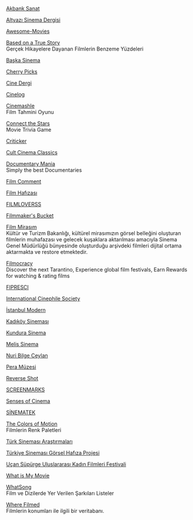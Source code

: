 <p>
<a href="https://www.akbanksanat.com/">Akbank Sanat</a>
</p>
<p>
<a href="http://www.altyazi.net/">Altyazı Sinema Dergisi</a>
</p>
<p>
<a href="https://awesome-movies.life/">Awesome-Movies</a>
</p>
<p>
<a href="https://informationisbeautiful.net/visualizations/based-on-a-true-true-story/">Based on a True Story</a>
<br>Gerçek Hikayelere Dayanan Filmlerin Benzeme Yüzdeleri  
</p>
<p>
<a href="http://www.baskasinema.com/">Başka Sinema</a>
</p>
<p>
<a href="https://www.thecherrypicks.com/home">Cherry Picks</a>
</p>
<p>
<a href="http://www.cinedergi.com/">Cine Dergi</a>
</p>
<p>
<a href="https://cinelog.net/">Cinelog</a>
</p>
<p>
<a href="https://cinemashle.com/">Cinemashle</a>
<br>Film Tahmini Oyunu  
</p>
<p>
<a href="https://connectthestars.xyz/">Connect the Stars</a>
<br>Movie Trivia Game  
</p>
<p>
<a href="https://www.criticker.com/">Criticker</a>
</p>
<p>
<a href="https://www.youtube.com/@CultCinemaClassics">Cult Cinema Classics</a>
</p>
<p>
<a href="https://www.documentarymania.com/home.php">Documentary Mania</a>
<br>Simply the best Documentaries  
</p>
<p>
<a href="https://www.filmcomment.com/">Film Comment</a>
</p>
<p>
<a href="https://www.filmhafizasi.com/">Film Hafızası</a>
</p>
<p>
<a href="https://www.filmloverss.com/">FILMLOVERSS</a>
</p>
<p>
<a href="https://filmmakersbucket.com/">Filmmaker's Bucket</a>
</p>
<p>
<a href="https://filmmirasim.ktb.gov.tr/">Film Mirasım</a>
<br>Kültür ve Turizm Bakanlığı, kültürel mirasımızın görsel belleğini oluşturan filmlerin muhafazası ve gelecek kuşaklara aktarılması amacıyla Sinema Genel Müdürlüğü bünyesinde oluşturduğu arşivdeki filmleri dijital ortama aktarmakta ve restore etmektedir.  
</p>
<p>
<a href="https://filmocracy.com/login">Filmocracy</a>
<br>Discover the next Tarantino, Experience global film festivals, Earn Rewards for watching & rating films
</p>
<p>
<a href="http://fipresci.org/">FIPRESCI</a>
</p>
<p>
<a href="https://icsfilm.org/">International Cinephile Society</a>
</p>
<p>
<a href="https://www.istanbulmodern.org/">İstanbul Modern</a>
</p>
<p>
<a href="http://www.kadikoysinemasi.com/">Kadıköy Sineması</a>
</p>
<p>
<a href="https://www.beykozkundura.com/sinema">Kundura Sinema</a>
</p>
<p>
<a href="http://www.melisinema.net/">Melis Sinema</a>
</p>
<p>
<a href="http://www.nuribilgeceylan.com/index.html">Nuri Bilge Ceylan</a>
</p>
<p>
<a href="https://www.peramuzesi.org.tr/">Pera Müzesi</a>
</p>
<p>
<a href="http://reverseshot.org/">Reverse Shot</a>
</p>
<p>
<a href="https://screenmarks.com/">SCREENMARKS</a>
</p>
<p>
<a href="http://sensesofcinema.com/">Senses of Cinema</a>
</p>
<p>
<a href="http://sinematek.kadikoy.bel.tr/">SİNEMATEK</a>
</p>
<p>
<a href="https://thecolorsofmotion.com/">The Colors of Motion</a>
<br>Filmlerin Renk Paletleri  
</p>
<p>
<a href="https://tsa.org.tr/">Türk Sineması Araştırmaları</a>
</p>
<p>
<a href="http://www.gorselhafiza.org.tr/arsiv.php">Türkiye Sineması Görsel Hafıza Projesi</a>
</p>
<p>
<a href="https://kadinlarinmirasi.com/">Uçan Süpürge Uluslararası Kadın Filmleri Festivali</a>
</p>
<p>
<a href="http://www.whatismymovie.com/">What is My Movie</a>
</p>
<p>
<a href="https://www.what-song.com/">WhatSong</a>
<br>Film ve Dizilerde Yer Verilen Şarkıları Listeler
</p>
<p>
<a href="https://wherefilmed.org/en/">Where Filmed</a>
<br>Filmlerin konumları ile ilgili bir veritabanı.
</p>
